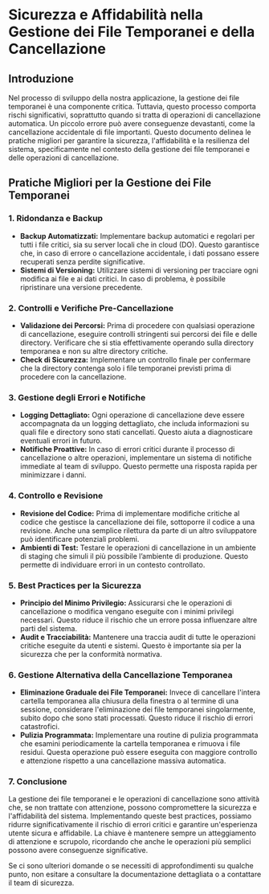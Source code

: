 # Sicurezza e Affidabilità nella Gestione dei File Temporanei e della Cancellazione

## Introduzione
Nel processo di sviluppo della nostra applicazione, la gestione dei file temporanei è una componente critica. Tuttavia, questo processo comporta rischi significativi, soprattutto quando si tratta di operazioni di cancellazione automatica. Un piccolo errore può avere conseguenze devastanti, come la cancellazione accidentale di file importanti. Questo documento delinea le pratiche migliori per garantire la sicurezza, l'affidabilità e la resilienza del sistema, specificamente nel contesto della gestione dei file temporanei e delle operazioni di cancellazione.

## Pratiche Migliori per la Gestione dei File Temporanei

### 1. **Ridondanza e Backup**
   - **Backup Automatizzati:** Implementare backup automatici e regolari per tutti i file critici, sia su server locali che in cloud (DO). Questo garantisce che, in caso di errore o cancellazione accidentale, i dati possano essere recuperati senza perdite significative.
   - **Sistemi di Versioning:** Utilizzare sistemi di versioning per tracciare ogni modifica ai file e ai dati critici. In caso di problema, è possibile ripristinare una versione precedente.

### 2. **Controlli e Verifiche Pre-Cancellazione**
   - **Validazione dei Percorsi:** Prima di procedere con qualsiasi operazione di cancellazione, eseguire controlli stringenti sui percorsi dei file e delle directory. Verificare che si stia effettivamente operando sulla directory temporanea e non su altre directory critiche.
   - **Check di Sicurezza:** Implementare un controllo finale per confermare che la directory contenga solo i file temporanei previsti prima di procedere con la cancellazione.

### 3. **Gestione degli Errori e Notifiche**
   - **Logging Dettagliato:** Ogni operazione di cancellazione deve essere accompagnata da un logging dettagliato, che includa informazioni su quali file e directory sono stati cancellati. Questo aiuta a diagnosticare eventuali errori in futuro.
   - **Notifiche Proattive:** In caso di errori critici durante il processo di cancellazione o altre operazioni, implementare un sistema di notifiche immediate al team di sviluppo. Questo permette una risposta rapida per minimizzare i danni.

### 4. **Controllo e Revisione**
   - **Revisione del Codice:** Prima di implementare modifiche critiche al codice che gestisce la cancellazione dei file, sottoporre il codice a una revisione. Anche una semplice rilettura da parte di un altro sviluppatore può identificare potenziali problemi.
   - **Ambienti di Test:** Testare le operazioni di cancellazione in un ambiente di staging che simuli il più possibile l’ambiente di produzione. Questo permette di individuare errori in un contesto controllato.

### 5. **Best Practices per la Sicurezza**
   - **Principio del Minimo Privilegio:** Assicurarsi che le operazioni di cancellazione o modifica vengano eseguite con i minimi privilegi necessari. Questo riduce il rischio che un errore possa influenzare altre parti del sistema.
   - **Audit e Tracciabilità:** Mantenere una traccia audit di tutte le operazioni critiche eseguite da utenti e sistemi. Questo è importante sia per la sicurezza che per la conformità normativa.

### 6. **Gestione Alternativa della Cancellazione Temporanea**
   - **Eliminazione Graduale dei File Temporanei:** Invece di cancellare l'intera cartella temporanea alla chiusura della finestra o al termine di una sessione, considerare l'eliminazione dei file temporanei singolarmente, subito dopo che sono stati processati. Questo riduce il rischio di errori catastrofici.
   - **Pulizia Programmata:** Implementare una routine di pulizia programmata che esamini periodicamente la cartella temporanea e rimuova i file residui. Questa operazione può essere eseguita con maggiore controllo e attenzione rispetto a una cancellazione massiva automatica.

### 7. **Conclusione**
   La gestione dei file temporanei e le operazioni di cancellazione sono attività che, se non trattate con attenzione, possono compromettere la sicurezza e l'affidabilità del sistema. Implementando queste best practices, possiamo ridurre significativamente il rischio di errori critici e garantire un'esperienza utente sicura e affidabile. La chiave è mantenere sempre un atteggiamento di attenzione e scrupolo, ricordando che anche le operazioni più semplici possono avere conseguenze significative.

Se ci sono ulteriori domande o se necessiti di approfondimenti su qualche punto, non esitare a consultare la documentazione dettagliata o a contattare il team di sicurezza.

